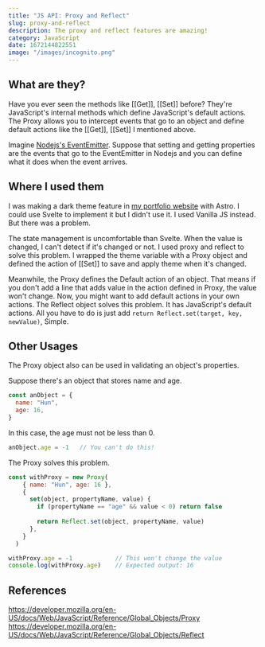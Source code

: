 ```yaml
---
title: "JS API: Proxy and Reflect"
slug: proxy-and-reflect
description: The proxy and reflect features are amazing!
category: JavaScript
date: 1672144822551
image: "/images/incognito.png"
---
```


## **What are they?**

Have you ever seen the methods like [[Get]], [[Set]] before?
They're JavaScript's internal methods which define JavaScript's default actions.
The Proxy allows you to intercept events that go to an object and define default actions like the [[Get]], [[Set]] I mentioned above.

Imagine [Nodejs's EventEmitter]. Suppose that setting and getting properties are the events that go to the EventEmitter in Nodejs and you can define what it does when the event arrives.

## **Where I used them**

I was making a dark theme feature in [my portfolio website] with Astro.
I could use Svelte to implement it but I didn't use it. I used Vanilla JS instead.
But there was a problem.  

The state management is uncomfortable than Svelte. When the value is changed, I can't detect if it's changed or not. I used proxy and reflect to solve this problem. I wrapped the theme variable with a Proxy object and defined the action of [[Set]] to save and apply theme when it's changed.

Meanwhile, the Proxy defines the Default action of an object. That means if you don't add a line that adds value in the action defined in Proxy, the value won't change.
Now, you might want to add default actions in your own actions.
The Reflect object solves this problem. It has JavaScript's default actions.
All you have to do is just add `return Reflect.set(target, key, newValue)`, Simple.

## **Other Usages**

The Proxy object also can be used in validating an object's properties.

Suppose there's an object that stores name and age.

```js
const anObject = {
  name: "Hun",
  age: 16,
}
```

In this case, the age must not be less than 0.
```js
anObject.age = -1   // You can't do this!
```

The Proxy solves this problem.
```js
const withProxy = new Proxy(
    { name: "Hun", age: 16 },
    {
      set(object, propertyName, value) {
        if (propertyName == "age" && value < 0) return false
        
        return Reflect.set(object, propertyName, value)
      },
    }
  )

withProxy.age = -1            // This won't change the value
console.log(withProxy.age)    // Expected output: 16
```


## **References**
https://developer.mozilla.org/en-US/docs/Web/JavaScript/Reference/Global_Objects/Proxy  
https://developer.mozilla.org/en-US/docs/Web/JavaScript/Reference/Global_Objects/Reflect

<!-- Links -->

[Nodejs's EventEmitter]: https://nodejs.org/api/events.html#class-eventemitter
[my portfolio website]: https://sujang.xyz
